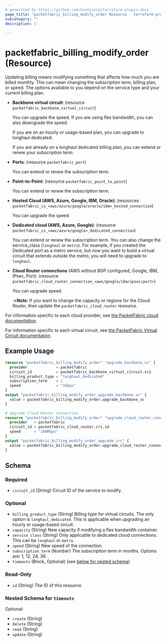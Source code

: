 ```yaml
---
# generated by https://github.com/hashicorp/terraform-plugin-docs
page_title: "packetfabric_billing_modify_order Resource - terraform-provider-packetfabric"
subcategory: ""
description: |-
  
---
```


# packetfabric_billing_modify_order (Resource)

Updating billing means modifying something that affects how much you are billed monthly. This can mean changing the subscription term, billing plan, or speed. The options available to you depend on the service type and your current billing plan. 



* **Backbone virtual circuit**: (resource `packetfabric_backbone_virtual_circuit`)

    You can upgrade the speed. If you are using flex bandwidth, you can also downgrade the speed.

    If you are on an hourly or usage-based plan, you can upgrade to longhaul dedicated. 
    
    If you are already on a longhaul dedicated billing plan, you can extend or renew your subscription term. 
* **Ports**: (resource `packetfabric_port`)

    You can extend or renew the subscription term. 
* **Point-to-Point**: (resource `packetfabric_point_to_point`)

    You can extend or renew the subscription term. 
* **Hosted Cloud (AWS, Azure, Google, IBM, Oracle)**: (resources `packetfabric_cs_<aws/azure/google/oracle/ibm>_hosted_connection`)

    You can upgrade the speed.
* **Dedicated cloud (AWS, Azure, Google)**: (resource `packetfabric_cs_<aws/azure/google>_dedicated_connection`)

    You can extend or renew the subscription term. You can also change the service_class (`longhaul` or `metro`). For example, if you created the Dedicated port as a metro service, but now you want to build a virtual circuit that extends outside the metro, you will need to upgrade to `longhaul`. 
* **Cloud Router connections** (AWS without BGP configured, Google, IBM, IPsec, Port): (resource `packetfabric_cloud_router_connection_<aws/google/ibm/ipsec/port>`)

    You can upgrade speed.

    ->**Note:** If you want to change the capacity or regions for the Cloud Router, then update the `packetfabric_cloud_router` resource.

For information specific to each cloud provider, see [the PacketFabric cloud documentation](https://docs.packetfabric.com/cloud/general/upgrade/).

For information specific to each virtual circuit, see [the PacketFabric Virtual Circuit documentation](https://docs.packetfabric.com/vc/manage/upgrade/).


## Example Usage

```terraform
resource "packetfabric_billing_modify_order" "upgrade_backbone_vc" {
  provider             = packetfabric
  circuit_id           = packetfabric_backbone_virtual_circuit.vc1
  billing_product_type = "longhaul_dedicated"
  subscription_term    = 1
  speed                = "1Gbps"
}
output "packetfabric_billing_modify_order_upgrade_backbone_vc" {
  value = packetfabric_billing_modify_order.upgrade_backbone_vc
}

# Upgrade Cloud Router Connection
resource "packetfabric_billing_modify_order" "upgrade_cloud_router_connection" {
  provider   = packetfabric
  circuit_id = packetfabric_cloud_router.cr1.id
  speed      = "100Mbps"
}
output "packetfabric_billing_modify_order_upgrade_crc" {
  value = packetfabric_billing_modify_order.upgrade_cloud_router_connection
}
```

<!-- schema generated by tfplugindocs -->
## Schema

### Required

- `circuit_id` (String) Circuit ID of the service to modify.

### Optional

- `billing_product_type` (String) Billing type for virtual circuits. The only option is `longhaul_dedicated`. This is applicable when upgrading an hourly or usage-based circuit.
- `capacity` (String) New capacity if modifying a flex bandwidth container.
- `service_class` (String) Only applicable to dedicated cloud connections. This can be `longhaul` or `metro`.
- `speed` (String) New speed of the connection.
- `subscription_term` (Number) The subscription term in months. Options are: 1, 12, 24, 36.
- `timeouts` (Block, Optional) (see [below for nested schema](#nestedblock--timeouts))

### Read-Only

- `id` (String) The ID of this resource.

<a id="nestedblock--timeouts"></a>
### Nested Schema for `timeouts`

Optional:

- `create` (String)
- `delete` (String)
- `read` (String)
- `update` (String)


